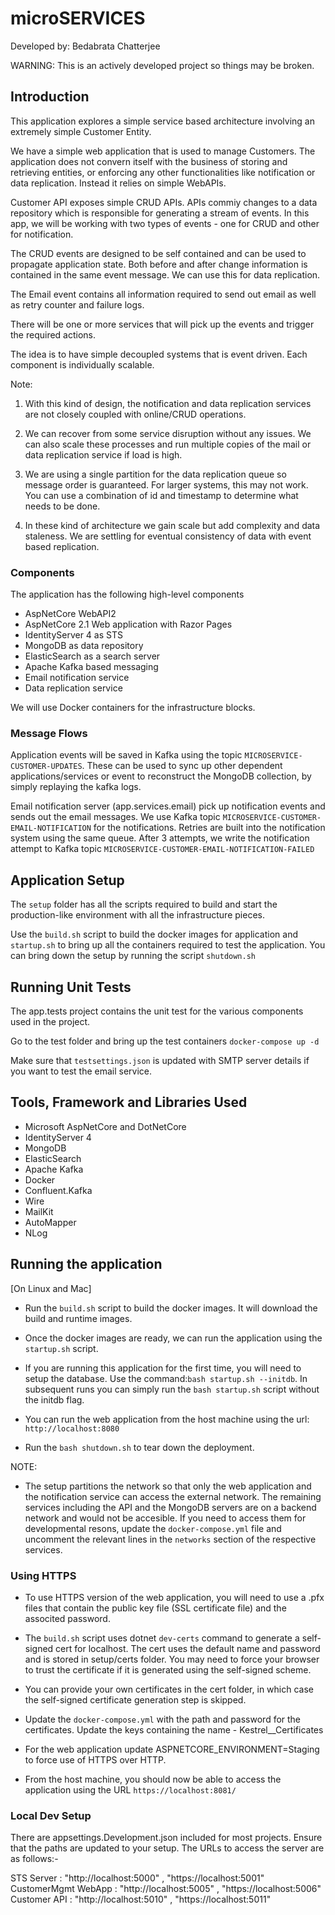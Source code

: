 # microSERVICES

Developed by: Bedabrata Chatterjee

WARNING: This is an actively developed project so things may be broken.  

## Introduction
This application explores a simple service based architecture involving an extremely simple Customer Entity.  

We have a simple web application that is used to manage Customers. The application does not convern itself with the business of storing and retrieving entities, or enforcing any other functionalities like notification or data replication. Instead it relies on simple WebAPIs.

Customer API exposes simple CRUD APIs. APIs commiy changes to a data repository which is responsible for generating a stream of events. In this app, we will be working with two types of events - one for CRUD and other for notification. 

The CRUD events are designed to be self contained and can be used to propagate application state. Both before and after change information is contained in the same event message. We can use this for data replication.

The Email event contains all information required to send out email as well as retry counter and failure logs.

There will be one or more services that will pick up the events and trigger the required actions. 

The idea is to have simple decoupled systems that is event driven. Each component is individually scalable.


Note: 
1. With this kind of design, the notification and data replication services are not closely coupled with online/CRUD operations. 
2. We can recover from some service disruption without any issues. We can also scale these processes and run multiple copies of the mail or data replication service if load is high. 

3. We are using a single partition for the data replication queue so message order is guaranteed. For larger systems, this may not work. You can use a combination of id and timestamp to determine what needs to be done. 

4. In these kind of architecture we gain scale but add complexity and data staleness. We are settling for eventual consistency of data with event based replication. 

### Components
The application has the following high-level components
* AspNetCore WebAPI2
* AspNetCore 2.1 Web application with Razor Pages 
* IdentityServer 4 as STS
* MongoDB as data repository
* ElasticSearch as a search server
* Apache Kafka based messaging 
* Email notification service
* Data replication service 

We will use Docker containers for the infrastructure blocks.

### Message Flows
Application events will be saved in Kafka using the topic `MICROSERVICE-CUSTOMER-UPDATES`. These can be used to sync up other dependent applications/services or event to reconstruct the MongoDB collection, by simply replaying the kafka logs.

Email notification server (app.services.email) pick up notification events and sends out the email messages. We use Kafka topic `MICROSERVICE-CUSTOMER-EMAIL-NOTIFICATION` for the notifications. Retries are built into the notification system using the same queue. After 3 attempts, we write the notification attempt to Kafka topic `MICROSERVICE-CUSTOMER-EMAIL-NOTIFICATION-FAILED`

## Application Setup
The `setup` folder has all the scripts required to build and start the production-like environment with all the infrastructure pieces. 

Use the `build.sh` script to build the docker images for application and `startup.sh` to bring up all the containers required to test the application. You can bring down the setup by running the script `shutdown.sh`


## Running Unit Tests 

The app.tests project contains the unit test for the various components used in the project.

Go to the test folder and bring up the test containers `docker-compose up -d`

Make sure that `testsettings.json` is updated with SMTP server details if you want to test the email service.

## Tools, Framework and Libraries Used

* Microsoft AspNetCore and DotNetCore
* IdentityServer 4 
* MongoDB
* ElasticSearch
* Apache Kafka
* Docker
* Confluent.Kafka 
* Wire
* MailKit
* AutoMapper
* NLog

## Running the application

[On Linux and Mac]
* Run the `build.sh` script to build the docker images. It will download the build and runtime images. 

* Once the docker images are ready, we can run the application using the `startup.sh` script.

* If you are running this application for the first time, you will need to setup the database. Use the command:`bash startup.sh --initdb`. In subsequent runs you can simply run the `bash startup.sh` script without the initdb flag.

* You can run the web application from the host machine using the url: `http://localhost:8080`

* Run the `bash shutdown.sh` to tear down the deployment.

NOTE: 

* The setup partitions the network so that only the web application and the notification service can access the external network. The remaining services including the API and the MongoDB servers are on a backend network and would not be accesible. If you need to access them for developmental resons, update the `docker-compose.yml` file and uncomment the relevant lines in the `networks` section of the respective services.

### Using HTTPS

* To use HTTPS version of the web application, you will need to use a .pfx files that contain the public key file (SSL certificate file) and the associted password.

* The `build.sh` script uses dotnet `dev-certs` command to generate a self-signed cert for localhost. The cert uses the default name and password and is stored in setup/certs folder. You may need to force your browser to trust the certificate if it is generated using the self-signed scheme. 

* You can provide your own certificates in the cert folder, in which case the self-signed certificate generation step is skipped.

* Update the `docker-compose.yml` with the path and password for the certificates. Update the keys containing the name - Kestrel__Certificates

* For the web application update ASPNETCORE_ENVIRONMENT=Staging to force use of HTTPS over HTTP. 

* From the host machine, you should now be able to access the application using the URL `https://localhost:8081/`


### Local Dev Setup

There are appsettings.Development.json included for most projects. Ensure that the paths are updated to your setup.
The URLs to access the server are as follows:-

STS Server          : "http://localhost:5000" , "https://localhost:5001"
CustomerMgmt WebApp : "http://localhost:5005" , "https://localhost:5006"
Customer API        : "http://localhost:5010" , "https://localhost:5011"
